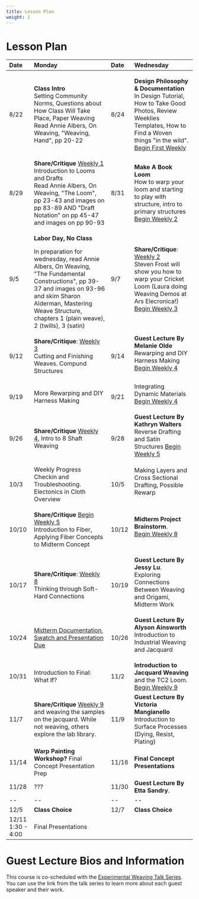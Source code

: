 ```yaml
---
title: Lesson Plan
weight: 1
---
```


# Lesson Plan


| Date | Monday | Date | Wednesday 
| :--- | :--- | :--- | :---
| 8/22 | <p>**Class Intro**<br>Setting Community Norms, Questions about How Class Will Take Place, Paper Weaving </br>Read Annie Albers, On Weaving, "Weaving, Hand", pp 20-22  | 8/24 | <p>**Design Philosophy & Documentation**<br> In Design Tutorial, How to Take Good Photos, Review Weeklies Templates, How to Find a Woven things "in the wild".  <br>[Begin First Weekly](../weeklies/1-documentation-setup) </p>
| 8/29 | **Share/Critique** [Weekly 1](../weeklies/1-documentation-setup)<br> Introduction to Looms and Drafts <br>Read Annie Albers, On Weaving, "The Loom", pp 23-43 and images on pp 83-89 AND "Draft Notation" on pp 45-47 and images on pp 90-93  | 8/31 | **Make A Book Loom**<br> How to warp your loom and starting to play with structure, intro to primary structures <br>[Begin Weekly 2](../weeklies/2-make-a-loom)
| 9/5 | <p>**Labor Day, No Class**</p> In preparation for wednesday, read Annie Albers, On Weaving, "The Fundamental Constructions", pp 39-37 and images on 93-96 and skim Sharon Alderman, Mastering Weave Structure, chapters 1 (plain weave), 2 (twills), 3 (satin)  | 9/7 | <p>**Share/Critique**: [Weekly 2](../weeklies/2-make-a-loom)<br>Steven Frost will show you how to warp your Cricket Loom (Laura doing Weaving Demos at Ars Elecronica!) <br>[Begin Weekly 3](../weeklies/3-warp-and-weave)</p> 
| 9/12 | <p>**Share/Critique**: [Weekly 3](../weeklies/3-warp-and-weave)<br> Cutting and Finishing Weaves. Compund Structures</p> | 9/14 | **Guest Lecture By Melanie Olde**<br> Rewarping and DIY Harness Making <br>[Begin Weekly 4](../weeklies/4-dynamic-wefts) </p> 
| 9/19 | More Rewarping and DIY Harness Making | 9/21 | Integrating Dynamic Materials<br>[Begin Weekly 4](../weeklies/4-dynamic-wefts) </p>
| 9/26 | <p>**Share/Critique** [Weekly 4](../weeklies/4-dynamic-wefts), Intro to 8 Shaft Weaving  | 9/28 | **Guest Lecture By Kathryn Walters**<br> Reverse Drafting and Satin Structures [Begin Weekly 5](../weeklies/5-embodying-structure.md) </p> 
| 10/3 | Weekly Progress Checkin and Troubleshooting. Electonics in Cloth Overview | 10/5 | Making Layers and Cross Sectional Drafting, Possible Rewarp </p> 
| 10/10 | <p>**Share/Critique** [Begin Weekly 5](../weeklies/5-embodying-structure.md)<br> Introduction to Fiber,  Applying Fiber Concepts to Midterm Concept | 10/12 | **Midterm Project Brainstorm**. <br>[Begin Weekly 8](../weeklies/8-investigating-fiber) </p> 
| 10/17 | <p>**Share/Critique**: [Weekly 8](../weeklies/8-investigating-fiber)<br>Thinking through Soft-Hard Connections   | 10/19 | **Guest Lecture By Jessy Lu**. <br>Exploring Connections Between Weaving and Origami, Midterm Work</p> 
| 10/24 | [Midterm Documentation, Swatch and Presentation Due](../projects-assignments/midterm)  | 10/26 | **Guest Lecture By Alyson Ainsworth**<br>Introduction to Industrial Weaving and Jacquard</p> 
| 10/31 | Introduction to Final: What If?  | 11/2 | **Introduction to Jacquard Weaving** and the TC2 Loom. <br>[Begin Weekly 9](../weeklies/9-jacquard) 
| 11/7 | **Share/Critique** [Weekly 9](../weeklies/9-jacquard) and weaving the samples on the jacquard. While not weaving, others explore the lab library.| 11/9 | **Guest Lecture By Victoria Mangianello** <br>Introduction to Surface Processes (Dying, Resist, Plating) 
| 11/14 | **Warp Painting Workshop?** Final Concept Presentation Prep | 11/16 |**Final Concept Presentations** 
| 11/28 | ??? | 11/30 | **Guest Lecture By Etta Sandry**.
| -- | -- | -- | --
| 12/5 | **Class Choice** | 12/7 | **Class Choice**
| 12/11 1:30 - 4:00 | Final Presentations


# Guest Lecture Bios and Information

This course is co-scheduled with the [Experimental Weaving Talk Series](https://unstable.design/experimental-weaving-talks/). You can use the link from the talk series to learn more about each guest speaker and their work. 
